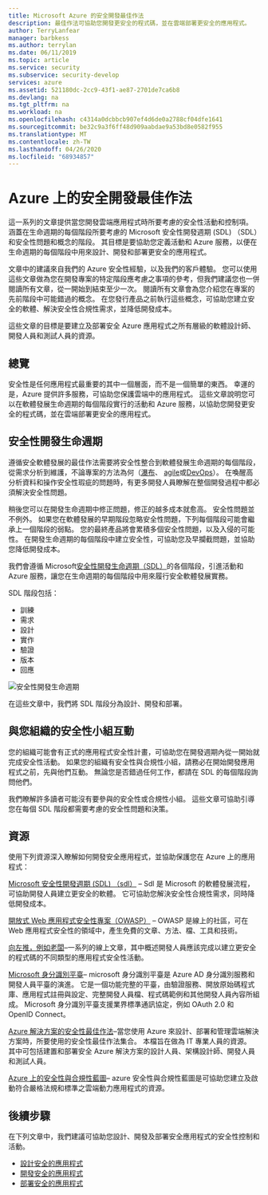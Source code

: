 ```yaml
---
title: Microsoft Azure 的安全開發最佳作法
description: 最佳作法可協助您開發更安全的程式碼，並在雲端部署更安全的應用程式。
author: TerryLanfear
manager: barbkess
ms.author: terrylan
ms.date: 06/11/2019
ms.topic: article
ms.service: security
ms.subservice: security-develop
services: azure
ms.assetid: 521180dc-2cc9-43f1-ae87-2701de7ca6b8
ms.devlang: na
ms.tgt_pltfrm: na
ms.workload: na
ms.openlocfilehash: c4314a0dcbbcb907ef4d6de0a2788cf04dfe1641
ms.sourcegitcommit: be32c9a3f6ff48d909aabdae9a53bd8e0582f955
ms.translationtype: MT
ms.contentlocale: zh-TW
ms.lasthandoff: 04/26/2020
ms.locfileid: "68934857"
---
```

# <a name="secure-development-best-practices-on-azure"></a>Azure 上的安全開發最佳作法
這一系列的文章提供當您開發雲端應用程式時所要考慮的安全性活動和控制項。 涵蓋在生命週期的每個階段所要考慮的 Microsoft 安全性開發週期 (SDL) （SDL）和安全性問題和概念的階段。 其目標是要協助您定義活動和 Azure 服務，以便在生命週期的每個階段中用來設計、開發和部署更安全的應用程式。

文章中的建議來自我們的 Azure 安全性經驗，以及我們的客戶體驗。 您可以使用這些文章做為您在開發專案的特定階段應考慮之事項的參考，但我們建議您也一併閱讀所有文章，從一開始到結束至少一次。 閱讀所有文章會為您介紹您在專案的先前階段中可能錯過的概念。 在您發行產品之前執行這些概念，可協助您建立安全的軟體、解決安全性合規性需求，並降低開發成本。

這些文章的目標是要建立及部署安全 Azure 應用程式之所有層級的軟體設計師、開發人員和測試人員的資源。

## <a name="overview"></a>總覽

安全性是任何應用程式最重要的其中一個層面，而不是一個簡單的東西。 幸運的是，Azure 提供許多服務，可協助您保護雲端中的應用程式。 這些文章說明您可以在軟體發展生命週期的每個階段實行的活動和 Azure 服務，以協助您開發更安全的程式碼，並在雲端部署更安全的應用程式。

## <a name="security-development-lifecycle"></a>安全性開發生命週期

遵循安全軟體發展的最佳作法需要將安全性整合到軟體發展生命週期的每個階段，從需求分析到維護，不論專案的方法為何（[瀑布](https://en.wikipedia.org/wiki/Waterfall_model)、 [agile](https://en.wikipedia.org/wiki/Agile_software_development)或[DevOps](https://en.wikipedia.org/wiki/DevOps)）。 在喚醒高分析資料和操作安全性瑕疵的問題時，有更多開發人員瞭解在整個開發過程中都必須解決安全性問題。

稍後您可以在開發生命週期中修正問題，修正的越多成本就愈高。 安全性問題並不例外。 如果您在軟體發展的早期階段忽略安全性問題，下列每個階段可能會繼承上一個階段的弱點。 您的最終產品將會累積多個安全性問題，以及入侵的可能性。 在開發生命週期的每個階段中建立安全性，可協助您及早攔截問題，並協助您降低開發成本。

我們會遵循 Microsoft[安全性開發生命週期（SDL）](https://msdn.microsoft.com/library/windows/desktop/84aed186-1d75-4366-8e61-8d258746bopq.aspx)的各個階段，引進活動和 Azure 服務，讓您在生命週期的每個階段中用來履行安全軟體發展實務。

SDL 階段包括：

  - 訓練
  - 需求
  - 設計
  - 實作
  - 驗證
  - 版本
  - 回應

![安全性開發生命週期](./media/secure-dev-overview/01-sdl-phase.png)

在這些文章中，我們將 SDL 階段分為設計、開發和部署。

## <a name="engage-your-organizations-security-team"></a>與您組織的安全性小組互動

您的組織可能會有正式的應用程式安全性計畫，可協助您在開發週期內從一開始就完成安全性活動。 如果您的組織有安全性與合規性小組，請務必在開始開發應用程式之前，先與他們互動。 無論您是否錯過任何工作，都請在 SDL 的每個階段詢問他們。

我們瞭解許多讀者可能沒有要參與的安全性或合規性小組。 這些文章可協助引導您在每個 SDL 階段都需要考慮的安全性問題和決策。

## <a name="resources"></a>資源

使用下列資源深入瞭解如何開發安全應用程式，並協助保護您在 Azure 上的應用程式：

[Microsoft 安全性開發週期 (SDL) （sdl）](https://msdn.microsoft.com/library/windows/desktop/84aed186-1d75-4366-8e61-8d258746bopq.aspx) – Sdl 是 Microsoft 的軟體發展流程，可協助開發人員建立更安全的軟體。 它可協助您解決安全性合規性需求，同時降低開發成本。

[開放式 Web 應用程式安全性專案（OWASP）](https://www.owasp.org/index.php/Main_Page) – OWASP 是線上的社區，可在 Web 應用程式安全性的領域中，產生免費的文章、方法、檔、工具和技術。

[向左推，例如老闆](https://code.likeagirl.io/pushing-left-like-a-boss-part-1-80f1f007da95?WT.mc_id=docs-blog-tajanca)–一系列的線上文章，其中概述開發人員應該完成以建立更安全的程式碼的不同類型的應用程式安全性活動。

[Microsoft 身分識別平臺](../../active-directory/develop/index.yml)– microsoft 身分識別平臺是 Azure AD 身分識別服務和開發人員平臺的演進。 它是一個功能完整的平臺，由驗證服務、開放原始碼程式庫、應用程式註冊與設定、完整開發人員檔、程式碼範例和其他開發人員內容所組成。 Microsoft 身分識別平臺支援業界標準通訊協定，例如 OAuth 2.0 和 OpenID Connect。

[Azure 解決方案的安全性最佳作法](https://azure.microsoft.com/resources/security-best-practices-for-azure-solutions/)–當您使用 Azure 來設計、部署和管理雲端解決方案時，所要使用的安全性最佳作法集合。 本檔旨在做為 IT 專業人員的資源。 其中可包括建置和部署安全 Azure 解決方案的設計人員、架構設計師、開發人員和測試人員。

[Azure 上的安全性與合規性藍圖](https://servicetrust.microsoft.com/ViewPage/BlueprintOverview)– azure 安全性與合規性藍圖是可協助您建立及啟動符合嚴格法規和標準之雲端動力應用程式的資源。

## <a name="next-steps"></a>後續步驟
在下列文章中，我們建議可協助您設計、開發及部署安全應用程式的安全性控制和活動。

- [設計安全的應用程式](secure-design.md)
- [開發安全的應用程式](secure-develop.md)
- [部署安全的應用程式](secure-deploy.md)
